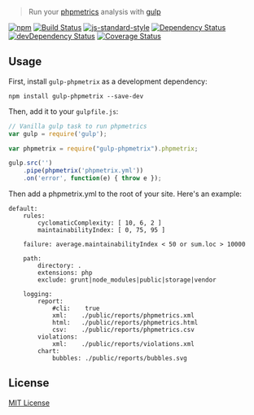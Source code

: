 > Run your [phpmetrics](https://github.com/Halleck45/PhpMetrics) analysis with [gulp](https://github.com/wearefractal/gulp)

[![npm](http://img.shields.io/npm/v/phplint.svg?style=flat)](https://www.npmjs.com/package/phplint)
[![Build Status](https://travis-ci.org/dcarrith/gulp-phpmetrix.svg?branch=master)](https://travis-ci.org/dcarrith/gulp-phpmetrix)
[![js-standard-style](https://img.shields.io/badge/code%20style-standard-brightgreen.svg?style=flat)](https://github.com/feross/standard)
[![Dependency Status](https://david-dm.org/wayneashleyberry/phplint/status.svg?style=flat)](https://david-dm.org/wayneashleyberry/phplint#info=dependencies)
[![devDependency Status](https://david-dm.org/wayneashleyberry/phplint/dev-status.svg?style=flat)](https://david-dm.org/wayneashleyberry/phplint#info=devDependencies)
[![Coverage Status](https://coveralls.io/repos/github/dcarrith/gulp-phpmetrix/badge.svg?branch=master)](https://coveralls.io/github/dcarrith/gulp-phpmetrix?branch=master)

## Usage

First, install `gulp-phpmetrix` as a development dependency:

```shell
npm install gulp-phpmetrix --save-dev
```

Then, add it to your `gulpfile.js`:

```javascript
// Vanilla gulp task to run phpmetrics
var gulp = require('gulp');

var phpmetrix = require("gulp-phpmetrix").phpmetrix;

gulp.src('')
    .pipe(phpmetrix('phpmetrix.yml'))
    .on('error', function(e) { throw e });

```
Then add a phpmetrix.yml to the root of your site.  Here's an example:
```shell
default:
    rules:
        cyclomaticComplexity: [ 10, 6, 2 ]
        maintainabilityIndex: [ 0, 75, 95 ]

    failure: average.maintainabilityIndex < 50 or sum.loc > 10000

    path:
        directory: .
        extensions: php
        exclude: grunt|node_modules|public|storage|vendor

    logging:
        report:
            #cli:    true
            xml:    ./public/reports/phpmetrics.xml
            html:   ./public/reports/phpmetrics.html
            csv:    ./public/reports/phpmetrics.csv
        violations:
            xml:    ./public/reports/violations.xml
        chart:
            bubbles: ./public/reports/bubbles.svg

```
## License

[MIT License](http://en.wikipedia.org/wiki/MIT_License)

[npm-url]: https://npmjs.org/package/gulp-phpmetrix

[travis-url]: http://travis-ci.org/dcarrith/gulp-phpmetrix
[travis-image]: https://secure.travis-ci.org/dcarrith/gulp-phpmetrix.png?branch=master
